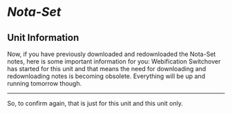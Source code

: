 <link href="style.css" rel="stylesheet">

# ***Nota-Set***
## **Unit Information**
Now, if you have previously downloaded and redownloaded the Nota-Set notes, here is some important information for you:
Webification Switchover has started for this unit and that means the need for downloading and redownloading notes is becoming obsolete. Everything will be up and running tomorrow though.  

---

So, to confirm again, that is just for this unit and this unit only.